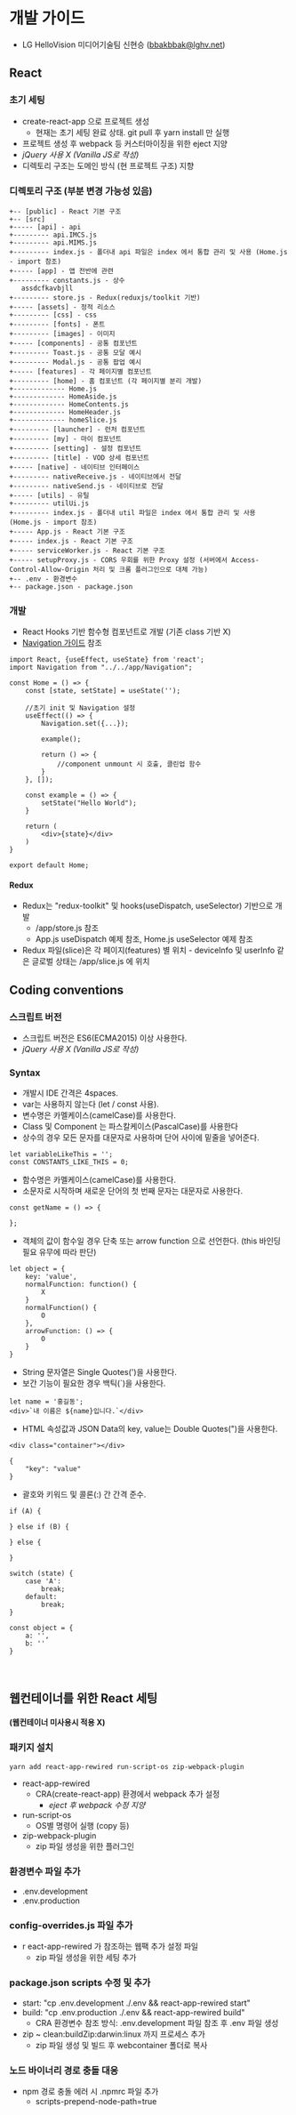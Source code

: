 # 개발 가이드

-   LG HelloVision 미디어기술팀 신현승 (bbakbbak@lghv.net)

## React

### 초기 세팅

-   create-react-app 으로 프로젝트 생성
    -   현재는 초기 세팅 완료 상태. git pull 후 yarn install 만 실행
-   프로젝트 생성 후 webpack 등 커스터마이징을 위한 eject 지양
-   <em>jQuery 사용 X (Vanilla JS로 작성)</em>
-   디렉토리 구조는 도메인 방식 (현 프로젝트 구조) 지향

### 디렉토리 구조 (부분 변경 가능성 있음)

```
+-- [public] - React 기본 구조
+-- [src]
+----- [api] - api
+--------- api.IMCS.js
+--------- api.MIMS.js
+--------- index.js - 폴더내 api 파일은 index 에서 통합 관리 및 사용 (Home.js - import 참조)
+----- [app] - 앱 전반에 관련
+--------- constants.js - 상수
   assdcfkavbjll
+--------- store.js - Redux(reduxjs/toolkit 기반)
+----- [assets] - 정적 리소스
+--------- [css] - css
+--------- [fonts] - 폰트
+--------- [images] - 이미지
+----- [components] - 공통 컴포넌트
+--------- Toast.js - 공통 모달 예시
+--------- Modal.js - 공통 팝업 예시
+----- [features] - 각 페이지별 컴포넌트
+--------- [home] - 홈 컴포넌트 (각 페이지별 분리 개발)
+------------- Home.js
+------------- HomeAside.js
+------------- HomeContents.js
+------------- HomeHeader.js
+------------- homeSlice.js
+--------- [launcher] - 런처 컴포넌트
+--------- [my] - 마이 컴포넌트
+--------- [setting] - 설정 컴포넌트
+--------- [title] - VOD 상세 컴포넌트
+----- [native] - 네이티브 인터페이스
+--------- nativeReceive.js - 네이티브에서 전달
+--------- nativeSend.js - 네이티브로 전달
+----- [utils] - 유틸
+--------- utilUi.js
+--------- index.js - 폴더내 util 파일은 index 에서 통합 관리 및 사용 (Home.js - import 참조)
+----- App.js - React 기본 구조
+----- index.js - React 기본 구조
+----- serviceWorker.js - React 기본 구조
+----- setupProxy.js - CORS 우회를 위한 Proxy 설정 (서버에서 Access-Control-Allow-Origin 처리 및 크롬 플러그인으로 대체 가능)
+-- .env - 환경변수
+-- package.json - package.json
```

### 개발

-   React Hooks 기반 함수형 컴포넌트로 개발 (기존 class 기반 X)
-   [Navigation 가이드](src/app/Navigation.md) 참조

```
import React, {useEffect, useState} from 'react';
import Navigation from "../../app/Navigation";

const Home = () => {
    const [state, setState] = useState('');

    //초기 init 및 Navigation 설정
    useEffect(() => {
        Navigation.set({...});

        example();

        return () => {
            //component unmount 시 호출, 클린업 함수
        }
    }, []);

    const example = () => {
        setState("Hello World");
    }

    return (
        <div>{state}</div>
    )
}

export default Home;
```

#### Redux

-   Redux는 "redux-toolkit" 및 hooks(useDispatch, useSelector) 기반으로 개발
    -   /app/store.js 참조
    -   App.js useDispatch 예제 참조, Home.js useSelector 예제 참조
-   Redux 파일(slice)은 각 페이지(features) 별 위치 - deviceInfo 및 userInfo 같은 글로벌 상태는 /app/slice.js 에 위치
    <br />

## Coding conventions

### 스크립트 버전

-   스크립트 버전은 ES6(ECMA2015) 이상 사용한다.
-   <em>jQuery 사용 X (Vanilla JS로 작성)</em>

### Syntax

-   개발시 IDE 간격은 4spaces.
-   var는 사용하지 않는다 (let / const 사용).
-   변수명은 카멜케이스(camelCase)를 사용한다.
-   Class 및 Component 는 파스칼케이스(PascalCase)를 사용한다
-   상수의 경우 모든 문자를 대문자로 사용하며 단어 사이에 밑줄을 넣어준다.

```
let variableLikeThis = '';
const CONSTANTS_LIKE_THIS = 0;
```

-   함수명은 카멜케이스(camelCase)를 사용한다.
-   소문자로 시작하며 새로운 단어의 첫 번째 문자는 대문자로 사용한다.

```
const getName = () => {

};
```

-   객체의 값이 함수일 경우 단축 또는 arrow function 으로 선언한다. (this 바인딩 필요 유무에 따라 판단)

```
let object = {
    key: 'value',
    normalFunction: function() {
        X
    }
    normalFunction() {
        O
    },
    arrowFunction: () => {
        O
    }
}
```

-   String 문자열은 Single Quotes(')을 사용한다.
-   보간 기능이 필요한 경우 백틱(`)을 사용한다.

```
let name = '홍길동';
<div>`내 이름은 ${name}입니다.`</div>
```

-   HTML 속성값과 JSON Data의 key, value는 Double Quotes(")을 사용한다.

```
<div class="container"></div>
```

```
{
    "key": "value"
}
```

-   괄호와 키워드 및 콜론(:) 간 간격 준수.

```
if (A) {

} else if (B) {

} else {

}

switch (state) {
    case 'A':
        break;
    default:
        break;
}

const object = {
    a: '',
    b: ''
}
```

<br />

## 웹컨테이너를 위한 React 세팅

#### (웹컨테이너 미사용시 적용 X)

### 패키지 설치

```
yarn add react-app-rewired run-script-os zip-webpack-plugin
```

-   react-app-rewired
    -   CRA(create-react-app) 환경에서 webpack 추가 설정
        -   <em>eject 후 webpack 수정 지양</em>
-   run-script-os
    -   OS별 명령어 실행 (copy 등)
-   zip-webpack-plugin
    -   zip 파일 생성을 위한 플러그인

### 환경변수 파일 추가

-   .env.development
-   .env.production

### config-overrides.js 파일 추가

-   r eact-app-rewired 가 참조하는 웹팩 추가 설정 파일
    -   zip 파일 생성을 위한 세팅 추가

### package.json scripts 수정 및 추가

-   start: "cp .env.development ./.env && react-app-rewired start"
-   build: "cp .env.production ./.env && react-app-rewired build"
    -   CRA 환경변수 참조 방식: .env.development 파일 참조 후 .env 파일 생성
-   zip ~ clean:buildZip:darwin:linux 까지 프로세스 추가
    -   zip 파일 생성 및 빌드 후 webcontainer 폴더로 복사

### 노드 바이너리 경로 충돌 대응

-   npm 경로 충돌 에러 시 .npmrc 파일 추가
    -   scripts-prepend-node-path=true
